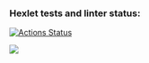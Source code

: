 ### Hexlet tests and linter status:
[![Actions Status](https://github.com/artemevpaul/java-project-61/workflows/hexlet-check/badge.svg)](https://github.com/artemevpaul/java-project-61/actions)

<a href="https://codeclimate.com/github/artemevpaul/java-project-61/maintainability"><img src="https://api.codeclimate.com/v1/badges/a8e46f60c7078ba9f7ff/maintainability" /></a>
